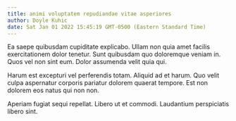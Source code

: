 ```yaml
---
title: animi voluptatem repudiandae vitae asperiores
author: Doyle Kuhic
date: Sat Jan 01 2022 15:45:19 GMT-0500 (Eastern Standard Time)
---
```

Ea saepe quibusdam cupiditate explicabo. Ullam non quia amet facilis exercitationem dolor tenetur. Sunt quibusdam quo doloremque veniam in. Quos vel non sint eum. Dolor assumenda velit quia qui.

 Harum est excepturi vel perferendis totam. Aliquid ad et harum. Quo velit culpa aspernatur corporis pariatur dolorem quaerat tempore. Est non dolorem eos natus qui non non.

 Aperiam fugiat sequi repellat. Libero ut et commodi. Laudantium perspiciatis libero sint.